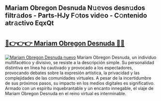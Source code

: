 ## Mariam Obregon Desnuda N𝚞𝚎vos desn𝚞dos filtr𝚊dos - Parts-HJy F𝚘tos vid𝚎o - C𝚘ntenido atr𝚊ctivo EqxQt

# <h2><a href="http://mbc5uv4.tromn.icu/?c=Mariam+Obregon+Desnuda">🔗👉👉👉 Mariam Obregon Desnuda 🔗🔗</a></h2>

[![Mariam Obregon Desnuda nuevo](https://i.imgur.com/pEAQMta.gif)](http://mbc5uv4.tromn.icu/?c=Mariam+Obregon+Desnuda)
Mariam Obregon Desnuda, un individuo multifacético y divisivo, se resiste a la descripción simple. Su personalidad distintiva en línea ha cautivado y provocado a los espectadores, provocando debates sobre la expresión artística, la privacidad y las complejidades de las comunidades virtuales. A pesar de la incertidumbre de sus próximos pasos, su impacto en los medios digitales es significativo. Armado con un espíritu inquebrantable y un encanto innegable, el viaje de Mariam Obregon Desnuda en el reino virtual es interminable.
